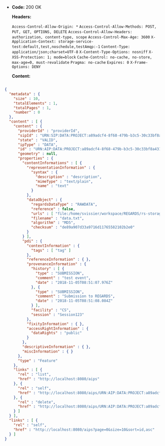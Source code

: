 * **Code:** 200 OK

  **Headers:**

  `Access-Control-Allow-Origin: *`
  `Access-Control-Allow-Methods: POST, PUT, GET, OPTIONS, DELETE`
  `Access-Control-Allow-Headers: authorization, content-type, scope`
  `Access-Control-Max-Age: 3600`
  `X-Application-Context: storage-service-test:default,test,noschedule,testAmqp:-1`
  `Content-Type: application/json;charset=UTF-8`
  `X-Content-Type-Options: nosniff`
  `X-XSS-Protection: 1; mode=block`
  `Cache-Control: no-cache, no-store, max-age=0, must-revalidate`
  `Pragma: no-cache`
  `Expires: 0`
  `X-Frame-Options: DENY`

  **Content:**

```json

{
  "metadata" : {
    "size" : 10,
    "totalElements" : 1,
    "totalPages" : 1,
    "number" : 0
  },
  "content" : [ {
    "content" : {
      "providerId" : "providerId",
      "sipId" : "URN:SIP:DATA:PROJECT:a89adcf4-8f68-479b-b3c5-30c33bf8a431:V1",
      "state" : "VALID",
      "ipType" : "DATA",
      "id" : "URN:AIP:DATA:PROJECT:a89adcf4-8f68-479b-b3c5-30c33bf8a431:V1",
      "geometry" : null,
      "properties" : {
        "contentInformations" : [ {
          "representationInformation" : {
            "syntax" : {
              "description" : "description",
              "mimeType" : "text/plain",
              "name" : "text"
            }
          },
          "dataObject" : {
            "regardsDataType" : "RAWDATA",
            "reference" : false,
            "urls" : [ "file:/home/svissier/workspace/REGARDS/rs-storage/storage/storage-rest/src/test/resources/data.txt" ],
            "filename" : "data.txt",
            "algorithm" : "MD5",
            "checksum" : "de89a907d33a9716d11765582102b2e0"
          }
        } ],
        "pdi" : {
          "contextInformation" : {
            "tags" : [ "tag" ]
          },
          "referenceInformation" : { },
          "provenanceInformation" : {
            "history" : [ {
              "type" : "SUBMISSION",
              "comment" : "test event",
              "date" : "2018-11-05T08:51:07.976Z"
            }, {
              "type" : "SUBMISSION",
              "comment" : "Submission to REGARDS",
              "date" : "2018-11-05T08:51:08.084Z"
            } ],
            "facility" : "CS",
            "session" : "Session123"
          },
          "fixityInformation" : { },
          "accessRightInformation" : {
            "dataRights" : "public"
          }
        },
        "descriptiveInformation" : { },
        "miscInformation" : { }
      },
      "type" : "Feature"
    },
    "links" : [ {
      "rel" : "list",
      "href" : "http://localhost:8080/aips"
    }, {
      "rel" : "self",
      "href" : "http://localhost:8080/aips/URN:AIP:DATA:PROJECT:a89adcf4-8f68-479b-b3c5-30c33bf8a431:V1"
    }, {
      "rel" : "delete",
      "href" : "http://localhost:8080/aips/URN:AIP:DATA:PROJECT:a89adcf4-8f68-479b-b3c5-30c33bf8a431:V1"
    } ]
  } ],
  "links" : [ {
    "rel" : "self",
    "href" : "http://localhost:8080/aips?page=0&size=10&sort=id,asc"
  } ]
}
```

